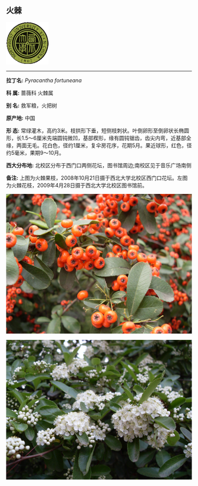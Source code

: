 ## 火棘

![西北大学校园网络植物志](../JPG/nwu.gif)

---

**拉丁名:**  _Pyracantha fortuneana_

**科 属:** 蔷薇科 火棘属

**别 名:** 救军粮，火把树

**原产地:** 中国

**形  态:** 常绿灌木，高约3米。枝拱形下垂，短侧枝刺状。叶倒卵形至倒卵状长椭圆形，长1.5～6厘米先端圆钝微凹，基部楔形，缘有圆钝锯齿，齿尖内弯，近基部全缘，两面无毛。花白色，径约1厘米，复伞房花序，花期5月。果近球形，红色，径约5毫米，果期9～10月。

**西大分布地:** 北校区分布于西门口两侧花坛，图书馆周边;南校区见于音乐广场南侧　　　

**备注:** 上图为火棘果枝，2008年10月21日摄于西北大学北校区西门口花坛。左图为火棘花枝，2009年4月28日摄于西北大学北校区图书馆前。

![火棘](../JPG/火棘.JPG) 

![火棘](../JPG/火棘花.JPG) 

